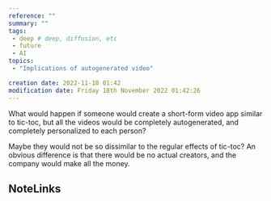 ```yaml
---
reference: ""
summary: ""
tags: 
 - deep # deep, diffusion, etc
 - future
 - AI
topics: 
 - "Implications of autogenerated video"

creation date: 2022-11-18 01:42
modification date: Friday 18th November 2022 01:42:26
---
```


What would happen if someone would create a short-form video app similar to tic-toc, but all the videos would be completely autogenerated, and completely personalized to each person?

Maybe they would not be so dissimilar to the regular effects of tic-toc? An obvious difference is that there would be no actual creators, and the company would make all the money. 


## NoteLinks
